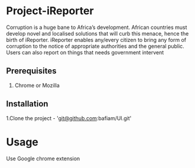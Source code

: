 # Project-iReporter
Corruption is a huge bane to Africa’s development. African countries must develop novel and
localised solutions that will curb this menace, hence the birth of iReporter. iReporter enables
any/every citizen to bring any form of corruption to the notice of appropriate authorities and the
general public. Users can also report on things that needs government intervent
## Prerequisites
1. Chrome or Mozilla
## Installation
1.Clone the project - 'git@github.com:bafiam/UI.git'

# Usage
  Use Google chrome extension